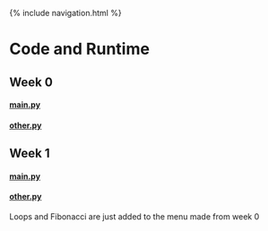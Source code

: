 {% include navigation.html %}

# Code and Runtime

## Week 0

#### [main.py](https://replit.com/@KaavyaRaamkumar/Menu#main.py)
#### [other.py](https://replit.com/@KaavyaRaamkumar/Menu#other.py)

## Week 1
#### [main.py](https://replit.com/@KaavyaRaamkumar/Menu#main.py)
#### [other.py](https://replit.com/@KaavyaRaamkumar/Menu#other.py)
Loops and Fibonacci are just added to the menu made from week 0




